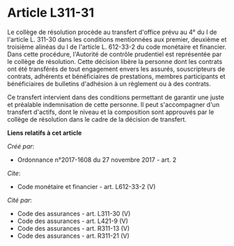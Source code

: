 # Article L311-31

Le collège de résolution procède au transfert d'office prévu au 4° du I de l'article L. 311-30 dans les conditions
mentionnées aux premier, deuxième et troisième alinéas du I de l'article L. 612-33-2 du code monétaire et financier. Dans
cette procédure, l'Autorité de contrôle prudentiel est représentée par le collège de résolution. Cette décision libère la
personne dont les contrats ont été transférés de tout engagement envers les assurés, souscripteurs de contrats, adhérents et
bénéficiaires de prestations, membres participants et bénéficiaires de bulletins d'adhésion à un règlement ou à des
contrats. 

Ce transfert intervient dans des conditions permettant de garantir une juste et préalable indemnisation de cette personne. Il
peut s'accompagner d'un transfert d'actifs, dont le niveau et la composition sont approuvés par le collège de résolution dans
le cadre de la décision de transfert.

**Liens relatifs à cet article**

_Créé par_:

  - Ordonnance n°2017-1608 du 27 novembre 2017 - art. 2

_Cite_:

  - Code monétaire et financier - art. L612-33-2 (V)

_Cité par_:

  - Code des assurances - art. L311-30 (V)
  - Code des assurances - art. L421-9 (V)
  - Code des assurances - art. R311-13 (V)
  - Code des assurances - art. R311-21 (V)
